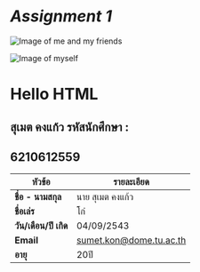

# *Assignment 1*
![Image of me and my friends](https://scontent.fbkk29-1.fna.fbcdn.net/v/t1.6435-9/p640x640/52647456_2208313025914052_2357211801621364736_n.jpg?_nc_cat=106&ccb=1-5&_nc_sid=e3f864&_nc_ohc=2toFzl7AzN0AX8Y99lJ&_nc_ht=scontent.fbkk29-1.fna&oh=2aab1ac2363705f4ce4c1d8e84b058d1&oe=614E28A6)

![Image of myself](https://scontent.fbkk29-1.fna.fbcdn.net/v/t1.18169-9/12745693_1033341130077920_8552204055152693962_n.jpg?_nc_cat=104&ccb=1-5&_nc_sid=19026a&_nc_ohc=UB6-I6YVcO8AX82V2wJ&_nc_ht=scontent.fbkk29-1.fna&oh=a9aa457adaa45a5dd7bd6a1205811e23&oe=614EA325)

# Hello HTML 
## สุเมต คงแก้ว รหัสนักศึกษา : 
## 6210612559
 
 | **หัวข้อ** | **รายละเอียด** |
| --------- | ---------- |
|   **ชื่อ - นามสกุล**  |    นาย สุเมต คงแก้ว   |
|   **ชื่อเล่ร**  |    โก๋   |
|   **วัน/เดือน/ปี เกิด**  |    04/09/2543   |
|   **Email**  |    sumet.kon@dome.tu.ac.th   |
|   **อายุ**  |    20ปี   |
